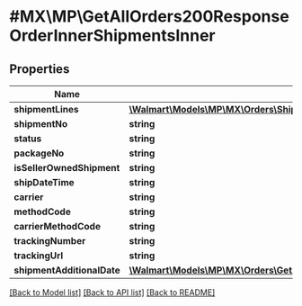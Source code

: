 # #MX\MP\GetAllOrders200ResponseOrderInnerShipmentsInner

## Properties

Name | Type | Description | Notes
------------ | ------------- | ------------- | -------------
**shipmentLines** | [**\Walmart\Models\MP\MX\Orders\ShippingUpdatesRequestShipmentsInnerShipmentLinesInner[]**](ShippingUpdatesRequestShipmentsInnerShipmentLinesInner.md) |  | [optional]
**shipmentNo** | **string** |  | [optional]
**status** | **string** |  | [optional]
**packageNo** | **string** |  | [optional]
**isSellerOwnedShipment** | **string** |  | [optional]
**shipDateTime** | **string** |  | [optional]
**carrier** | **string** |  | [optional]
**methodCode** | **string** |  | [optional]
**carrierMethodCode** | **string** |  | [optional]
**trackingNumber** | **string** |  | [optional]
**trackingUrl** | **string** |  | [optional]
**shipmentAdditionalDate** | [**\Walmart\Models\MP\MX\Orders\GetAllOrders200ResponseOrderInnerShipmentsInnerShipmentAdditionalDate**](GetAllOrders200ResponseOrderInnerShipmentsInnerShipmentAdditionalDate.md) |  | [optional]


[[Back to Model list]](../) [[Back to API list]](../../Api/MX/MP) [[Back to README]](../../README.md)
